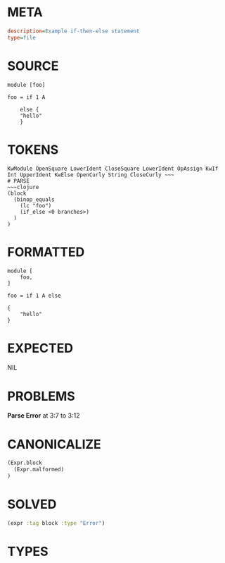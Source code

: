 # META
~~~ini
description=Example if-then-else statement
type=file
~~~
# SOURCE
~~~roc
module [foo]

foo = if 1 A

    else {
	"hello"
    }
~~~
# TOKENS
~~~text
KwModule OpenSquare LowerIdent CloseSquare LowerIdent OpAssign KwIf Int UpperIdent KwElse OpenCurly String CloseCurly ~~~
# PARSE
~~~clojure
(block
  (binop_equals
    (lc "foo")
    (if_else <0 branches>)
  )
)
~~~
# FORMATTED
~~~roc
module [
	foo,
]

foo = if 1 A else 

{
	"hello"
}
~~~
# EXPECTED
NIL
# PROBLEMS
**Parse Error**
at 3:7 to 3:12

# CANONICALIZE
~~~clojure
(Expr.block
  (Expr.malformed)
)
~~~
# SOLVED
~~~clojure
(expr :tag block :type "Error")
~~~
# TYPES
~~~roc
~~~

